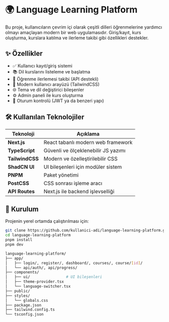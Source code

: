 # 🌍 Language Learning Platform

Bu proje, kullanıcıların çevrim içi olarak çeşitli dilleri öğrenmelerine yardımcı olmayı amaçlayan modern bir web uygulamasıdır. Giriş/kayıt, kurs oluşturma, kurslara katılma ve ilerleme takibi gibi özellikleri destekler.

## ✨ Özellikler

- ✅ Kullanıcı kayıt/giriş sistemi
- 📚 Dil kurslarını listeleme ve başlatma
- 🧠 Öğrenme ilerlemesi takibi (API destekli)
- 🎨 Modern kullanıcı arayüzü (TailwindCSS)
- 🌐 Tema ve dil değiştirici bileşenler
- ⚙️ Admin paneli ile kurs oluşturma
- 🔐 Oturum kontrolü (JWT ya da benzeri yapı)

## 🛠️ Kullanılan Teknolojiler

| Teknoloji      | Açıklama |
|----------------|----------|
| **Next.js**    | React tabanlı modern web framework |
| **TypeScript** | Güvenli ve ölçeklenebilir JS yazımı |
| **TailwindCSS**| Modern ve özelleştirilebilir CSS |
| **ShadCN UI**  | UI bileşenleri için modüler sistem |
| **PNPM**       | Paket yönetimi |
| **PostCSS**    | CSS sonrası işleme aracı |
| **API Routes** | Next.js ile backend işlevselliği |

## 🧾 Kurulum

Projenin yerel ortamda çalıştırılması için:

```bash
git clone https://github.com/kullanici-adi/language-learning-platform.git
cd language-learning-platform
pnpm install
pnpm dev

language-learning-platform/
├── app/
│   ├── login/, register/, dashboard/, courses/, course/[id]/
│   └── api/auth/, api/progress/
├── components/
│   ├── ui/                # UI bileşenleri
│   ├── theme-provider.tsx
│   └── language-switcher.tsx
├── public/
├── styles/
│   └── globals.css
├── package.json
├── tailwind.config.ts
└── tsconfig.json

